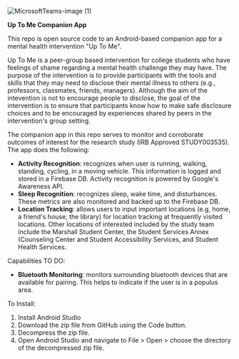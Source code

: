 ![MicrosoftTeams-image (1)](https://user-images.githubusercontent.com/60121799/170012741-3b1fd1f7-a49a-43f0-a1e1-693091346bb0.png)

**Up To Me Companion App**

This repo is open source code to an Android-based companion app for a mental health intervention "Up To Me".

Up To Me is a peer-group based intervention for college students who have feelings of shame regarding a mental health challenge they may have. The purpose of the intervention is to provide participants with the tools and skills that they may need to disclose their mental illness to others (e.g., professors, classmates, friends, managers). Although the aim of the intevention is not to encourage people to disclose, the goal of the intervention is to ensure that participants know how to make safe disclosure choices and to be encouraged by experiences shared by peers in the intervention's group setting.

The companion app in this repo serves to monitor and corroborate outcomes of interest for the research study (IRB Approved STUDY003535). 
The app does the following:
  - **Activity Recognition**: recognizes when user is running, walking, standing, cycling, in a moving vehicle. This information is logged and stored in a Firebase DB. Activity recognition is powered by Google's Awareness API.
  - **Sleep Recognition**: recognizes sleep, wake time, and disturbances. These metrics are also monitored and backed up to the Firebase DB.
  - **Location Tracking**: allows users to input important locations (e.g, home, a friend's house, the library) for location tracking at frequently visited locations. Other locations of interested included by the study team include the Marshall Student Center, the Student Services Annex (Counseling Center and Student Accessibility Services, and Student Health Services.

Capabilities TO DO:
  - **Bluetooth Monitoring**:  monitors surrounding bluetooth devices that are available for pairing. This helps to indicate if the user is in a populus area.
  
To Install:
  1. Install Android Studio
  2. Download the zip file from GitHub using the Code button.
  3. Decompress the zip file.
  4. Open Android Studio and navigate to File > Open > choose the directory of the decompressed zip file.
